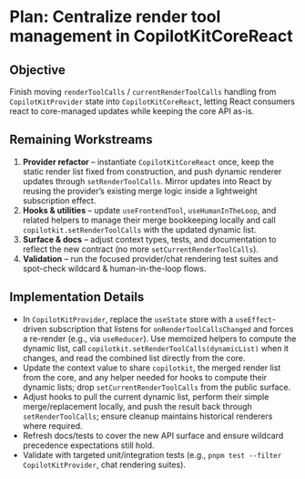 # Plan: Centralize render tool management in CopilotKitCoreReact

## Objective
Finish moving `renderToolCalls` / `currentRenderToolCalls` handling from `CopilotKitProvider` state into `CopilotKitCoreReact`, letting React consumers react to core-managed updates while keeping the core API as-is.

## Remaining Workstreams
1. **Provider refactor** – instantiate `CopilotKitCoreReact` once, keep the static render list fixed from construction, and push dynamic renderer updates through `setRenderToolCalls`. Mirror updates into React by reusing the provider’s existing merge logic inside a lightweight subscription effect.
2. **Hooks & utilities** – update `useFrontendTool`, `useHumanInTheLoop`, and related helpers to manage their merge bookkeeping locally and call `copilotkit.setRenderToolCalls` with the updated dynamic list.
3. **Surface & docs** – adjust context types, tests, and documentation to reflect the new contract (no more `setCurrentRenderToolCalls`).
4. **Validation** – run the focused provider/chat rendering test suites and spot-check wildcard & human-in-the-loop flows.

## Implementation Details
- In `CopilotKitProvider`, replace the `useState` store with a `useEffect`-driven subscription that listens for `onRenderToolCallsChanged` and forces a re-render (e.g., via `useReducer`). Use memoized helpers to compute the dynamic list, call `copilotkit.setRenderToolCalls(dynamicList)` when it changes, and read the combined list directly from the core.
- Update the context value to share `copilotkit`, the merged render list from the core, and any helper needed for hooks to compute their dynamic lists; drop `setCurrentRenderToolCalls` from the public surface.
- Adjust hooks to pull the current dynamic list, perform their simple merge/replacement locally, and push the result back through `setRenderToolCalls`; ensure cleanup maintains historical renderers where required.
- Refresh docs/tests to cover the new API surface and ensure wildcard precedence expectations still hold.
- Validate with targeted unit/integration tests (e.g., `pnpm test --filter CopilotKitProvider`, chat rendering suites).
